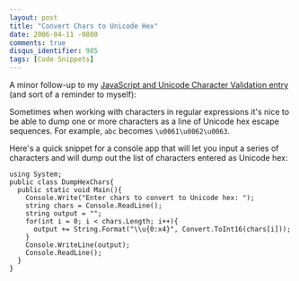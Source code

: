 ```yaml
---
layout: post
title: "Convert Chars to Unicode Hex"
date: 2006-04-11 -0800
comments: true
disqus_identifier: 985
tags: [Code Snippets]
---
```

A minor follow-up to my [JavaScript and Unicode Character Validation
entry](/archive/2005/04/25/javascript-and-unicode-character-validation.aspx)
(and sort of a reminder to myself):
 
 Sometimes when working with characters in regular expressions it's nice
to be able to dump one or more characters as a line of Unicode hex
escape sequences. For example, `abc` becomes `\u0061\u0062\u0063`.
 
 Here's a quick snippet for a console app that will let you input a
series of characters and will dump out the list of characters entered as
Unicode hex:
 
    using System;
    public class DumpHexChars{
      public static void Main(){
        Console.Write("Enter chars to convert to Unicode hex: ");
        string chars = Console.ReadLine();
        string output = "";
        for(int i = 0; i < chars.Length; i++){
          output += String.Format("\\u{0:x4}", Convert.ToInt16(chars[i]));
        }
        Console.WriteLine(output);
        Console.ReadLine();
      }
    }


